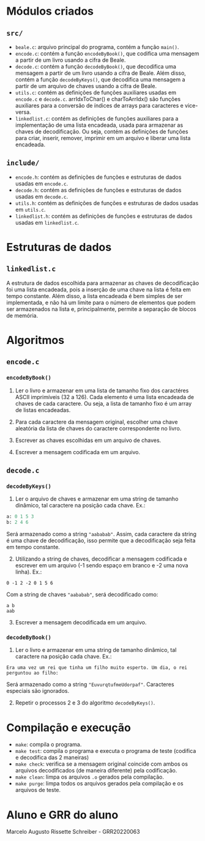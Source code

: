 <!-- Arquivo LEIAME contendo nome e GRR do aluno,
texto explicando resumidamente os módulos criados,
as estruturas de dados e os algoritmos usados.  -->

<!-- Marcelo Augusto Rissette Schreiber - 20220063 -->

# Módulos criados

## `src/`

- `beale.c`: arquivo principal do programa, contém a função `main()`.
- `encode.c`: contém a função `encodeByBook()`, que codifica uma mensagem
  a partir de um livro usando a cifra de Beale.
- `decode.c`: contém a função `decodeByBook()`, que decodifica uma mensagem
  a partir de um livro usando a cifra de Beale. Além disso, contém a função
  `decodeByKeys()`, que decodifica uma mensagem a partir de um arquivo de chaves
  usando a cifra de Beale.
- `utils.c`: contém as definições de funções auxiliares usadas em `encode.c`
  e `decode.c`. arrIdxToChar() e charToArrIdx() são funções auxiliares para a
  conversão de índices de arrays para caracteres e vice-versa.
- `linkedlist.c`: contém as definições de funções auxiliares para a implementação
  de uma lista encadeada, usada para armazenar as chaves de decodificação.
  Ou seja, contém as definições de funções para criar, inserir, remover, imprimir
  em um arquivo e liberar uma lista encadeada.

## `include/`

- `encode.h`: contém as definições de funções e estruturas de dados usadas em `encode.c`.
- `decode.h`: contém as definições de funções e estruturas de dados usadas em `decode.c`.
- `utils.h`: contém as definições de funções e estruturas de dados usadas em `utils.c`.
- `linkedlist.h`: contém as definições de funções e
  estruturas de dados usadas em `linkedlist.c`.

# Estruturas de dados

## `linkedlist.c`

A estrutura de dados escolhida para armazenar as chaves de decodificação foi uma
lista encadeada, pois a inserção de uma chave na lista é feita em tempo
constante. Além disso, a lista encadeada é bem simples de ser implementada,
e não há um limite para o número de elementos que podem ser armazenados na lista
e, principalmente, permite a separação de blocos de memória.

# Algoritmos

## `encode.c`

### `encodeByBook()`

1. Ler o livro e armazenar em uma lista de tamanho fixo dos caractéres
   ASCII imprimíveis (32 a 126). Cada elemento é uma lista encadeada de chaves
   de cada caractere. Ou seja, a lista de tamanho fixo é um array de listas encadeadas.

2. Para cada caractere da mensagem original, escolher uma chave aleatória da
   lista de chaves do caractere correspondente no livro.

3. Escrever as chaves escolhidas em um arquivo de chaves.

4. Escrever a mensagem codificada em um arquivo.

## `decode.c`

### `decodeByKeys()`

1. Ler o arquivo de chaves e armazenar em uma string de tamanho dinâmico,
   tal caractere na posição cada chave. Ex.:

```python
a: 0 1 5 3
b: 2 4 6
```

Será armazenado como a string `"aababab"`. Assim, cada caractere da string é uma
chave de decodificação, isso permite que a decodificação seja feita em tempo constante.

2. Utilizando a string de chaves, decodificar a mensagem codificada e escrever
   em um arquivo (-1 sendo espaço em branco e -2 uma nova linha). Ex.:

```text
0 -1 2 -2 0 1 5 6
```

Com a string de chaves `"aababab"`, será decodificado como:

```text
a b
aab
```

3. Escrever a mensagem decodificada em um arquivo.

### `decodeByBook()`

1. Ler o livro e armazenar em uma string de tamanho dinâmico, tal caractere na
   posição cada chave. Ex.:

```text
Era uma vez um rei que tinha um filho muito esperto. Um dia, o rei perguntou ao filho:
```

Será armazenado como a string `"EuvurqtufmeUdorpaf"`. Caracteres especiais são ignorados.

2. Repetir o processos 2 e 3 do algoritmo `decodeByKeys()`.

# Compilação e execução

- `make`: compila o programa.
- `make test`: compila o programa e executa o programa de teste (codifica e
  decodifica das 2 maneiras)
- `make check`: verifica se a mensagem original coincide com ambos os arquivos
  decodificados (de maneira diferente) pela codificação.
- `make clean`: limpa os arquivos `.o` gerados pela compilação.
- `make purge`: limpa todos os arquivos gerados pela compilação e
  os arquivos de teste.

<!-- Para compilar o programa, basta executar o comando `make` na pasta
 raiz do projeto. Pode-se testar o programa executando o comando `make test`
  na pasta raiz do projeto e `make check` para verificar se a mensagem original
  coincide com ambos os arquivos decodificados (de maneira diferente)
  pela codificação. Para limpar os arquivos `.o` gerados pela compilação,
  basta executar o comando `make clean` na pasta raiz do projeto e `make purge`
  para limpar todos os arquivos gerados pela compilação e os arquivos de teste. -->

# Aluno e GRR do aluno

Marcelo Augusto Rissette Schreiber - GRR20220063
